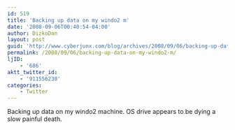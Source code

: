 ```yaml
---
id: 519
title: 'Backing up data on my windo2 m'
date: '2008-09-06T00:40:54-04:00'
author: DizkoDan
layout: post
guid: 'http://www.cyberjunx.com/blog/archives/2008/09/06/backing-up-data-on-my-windo2-m/'
permalink: /2008/09/06/backing-up-data-on-my-windo2-m/
ljID:
    - '686'
aktt_twitter_id:
    - '911556230'
categories:
    - Twitter
---
```


Backing up data on my windo2 machine. OS drive appears to be dying a slow painful death.